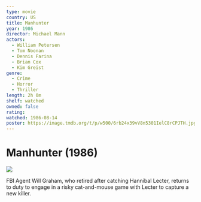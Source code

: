 ```yaml
---
type: movie
country: US
title: Manhunter
year: 1986
director: Michael Mann
actors:
  - William Petersen
  - Tom Noonan
  - Dennis Farina
  - Brian Cox
  - Kim Greist
genre:
  - Crime
  - Horror
  - Thriller
length: 2h 0m
shelf: watched
owned: false
rating:
watched: 1986-08-14
poster: https://image.tmdb.org/t/p/w500/6rb24x39vV8n5301IelC8rCPJTH.jpg
---
```


# Manhunter (1986)

![](https://image.tmdb.org/t/p/w500/6rb24x39vV8n5301IelC8rCPJTH.jpg)

FBI Agent Will Graham, who retired after catching Hannibal Lecter, returns to duty to engage in a risky cat-and-mouse game with Lecter to capture a new killer.